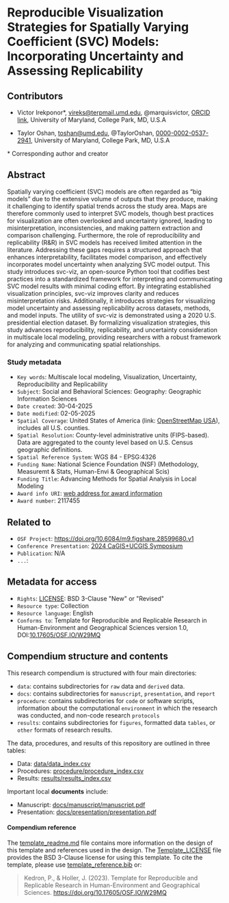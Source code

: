 # Reproducible Visualization Strategies for Spatially Varying Coefficient (SVC) Models: Incorporating Uncertainty and Assessing Replicability

## Contributors

- Victor Irekponor\*, vireks@terpmail.umd.edu, @marquisvictor, [ORCID link](https://orcid.org/0000-0002-4836-7923), University of Maryland, College Park, MD, U.S.A

- Taylor Oshan, toshan@umd.edu, @TaylorOshan, [0000-0002-0537-2941](https://orcid.org/0000-0002-0537-2941), University of Maryland, College Park, MD, U.S.A

\* Corresponding author and creator

## Abstract

Spatially varying coefficient (SVC) models are often regarded as “big models” due to the extensive volume of outputs that they produce, making it challenging to identify spatial trends across the study area. Maps are therefore commonly used to interpret SVC models, though best practices for visualization are often overlooked and uncertainty ignored, leading to misinterpretation, inconsistencies, and making pattern extraction and comparison challenging. Furthermore, the role of reproducibility and replicability (R&R) in SVC models has received limited attention in the literature. Addressing these gaps requires a structured approach that enhances interpretability, facilitates model comparison, and effectively incorporates model uncertainty when analyzing SVC model output. This study introduces svc-viz, an open-source Python tool that codifies best practices into a standardized framework for interpreting and communicating SVC model results with minimal coding effort. By integrating established visualization principles, svc-viz improves clarity and reduces misinterpretation risks. Additionally, it introduces strategies for visualizing model uncertainty and assessing replicability across datasets, methods, and model inputs. The utility of svc-viz is demonstrated using a 2020 U.S. presidential election dataset. By formalizing visualization strategies, this study advances reproducibility, replicability, and uncertainty consideration in multiscale local modeling, providing researchers with a robust framework for analyzing and communicating spatial relationships.


### Study metadata

- `Key words`: Multiscale local modeling, Visualization, Uncertainty, Reproducibility and Replicability
- `Subject`: Social and Behavioral Sciences: Geography: Geographic Information Sciences
- `Date created`: 30-04-2025
- `Date modified`: 02-05-2025
- `Spatial Coverage`: United States of America (link: [OpenStreetMap USA](https://www.openstreetmap.org/relation/148838)), includes all U.S. counties.
- `Spatial Resolution`: County-level administrative units (FIPS-based). Data are aggregated to the county level based on U.S. Census geographic definitions.
- `Spatial Reference System`: WGS 84 - EPSG:4326
- `Funding Name`: National Science Foundation (NSF) (Methodology, Measuremt & Stats, Human-Envi & Geographical Scis)
- `Funding Title`: Advancing Methods for Spatial Analysis in Local Modeling
- `Award info URI`: [web address for award information](https://www.nsf.gov/awardsearch/showAward?AWD_ID=2117455&HistoricalAwards=false)
- `Award number`: 2117455



## Related to

- `OSF Project`: https://doi.org/10.6084/m9.figshare.28599680.v1 
- `Conference Presentation`: [2024 CaGIS+UCGIS Symposium](https://cagisucgissymposium2024.sched.com/event/1cDyt/lightning-talks-methodological-innovations-in-geospatial-science#:~:text=**Victor%20Irekponor%20and%20Taylor%20Oshan%0AVisualization%20Strategies%20for%20Handling%20Uncertainty%20in%20SVC%20models%3A%20Implications%20for%20Reproducibility%20and%20Replicability)
- `Publication`: N/A
- `...`:

## Metadata for access

- `Rights`: [LICENSE](LICENSE): BSD 3-Clause "New" or "Revised"
- `Resource type`: Collection
- `Resource language`: English
- `Conforms to`: Template for Reproducible and Replicable Research in Human-Environment and Geographical Sciences version 1.0, DOI:[10.17605/OSF.IO/W29MQ](https://doi.org/10.17605/OSF.IO/W29MQ)

## Compendium structure and contents

This research compendium is structured with four main directories:

- `data`: contains subdirectories for `raw` data and `derived` data.
- `docs`: contains subdirectories for `manuscript`, `presentation`, and `report`
- `procedure`: contains subdirectories for `code` or software scripts, information about the computational `environment` in which the research was conducted, and non-code research `protocols`
- `results`: contains subdirectories for `figures`, formatted data `tables`, or `other` formats of research results.

The data, procedures, and results of this repository are outlined in three tables:
- Data: [data/data_index.csv](data/data_index.csv)
- Procedures: [procedure/procedure_index.csv](procedure/procedure_index.csv)
- Results: [results/results_index.csv](results/results_index.csv)

Important local **documents** include:
- Manuscript: [docs/manuscript/manuscript.pdf](docs/manuscript/manuscript.pdf)
- Presentation: [docs/presentation/presentation.pdf](docs/presentation/presentation.pdf)

#### Compendium reference

The [template_readme.md](template_readme.md) file contains more information on the design of this template and references used in the design.
The [Template_LICENSE](Template_LICENSE) file provides the BSD 3-Clause license for using this template.
To cite the template, please use [template_reference.bib](template_reference.bib) or:
> Kedron, P., & Holler, J. (2023). Template for Reproducible and Replicable Research in Human-Environment and Geographical Sciences. https://doi.org/10.17605/OSF.IO/W29MQ
